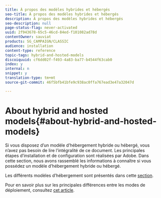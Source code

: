 ```yaml
---
title: À propos des modèles hybrides et hébergés
seo-title: À propos des modèles hybrides et hébergés
description: À propos des modèles hybrides et hébergés
seo-description: null
page-status-flag: never-activated
uuid: 2f943678-65c5-46cd-84ed-f101082ad78d
contentOwner: sauviat
products: SG_CAMPAIGN/CLASSIC
audience: installation
content-type: reference
topic-tags: hybrid-and-hosted-models
discoiquuid: cf6dd02f-f493-4a83-ba77-b4544f63cab0
index: y
internal: n
snippet: y
translation-type: tm+mt
source-git-commit: 46f5bfb41bfe9c938ac0ffa767ead3e47a32047d

---
```



# About hybrid and hosted models{#about-hybrid-and-hosted-models}

Si vous disposez d’un modèle d’hébergement hybride ou hébergé, vous n’avez pas besoin de lire l’intégralité de ce document. Les principales étapes d’installation et de configuration sont réalisées par Adobe. Dans cette section, nous avons rassemblé les informations à connaître si vous possédez un modèle d’hébergement hybride ou hébergé.

Les différents modèles d’hébergement sont présentés dans cette [section](../../installation/using/hosting-models.md).

Pour en savoir plus sur les principales différences entre les modes de déploiement, consultez [cet article](https://helpx.adobe.com/campaign/kb/acc-on-prem-vs-hosted.html).
